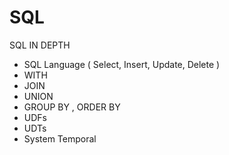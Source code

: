 # SQL

SQL IN DEPTH
- SQL Language ( Select, Insert, Update, Delete )
- WITH
- JOIN
- UNION
- GROUP BY , ORDER BY
- UDFs
- UDTs
- System Temporal
